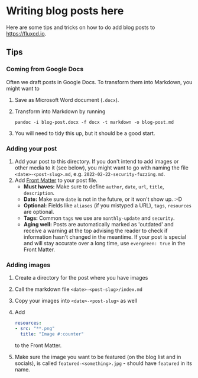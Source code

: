 # Writing blog posts here

Here are some tips and tricks on how to do add blog posts to <https://fluxcd.io>.

## Tips

### Coming from Google Docs

Often we draft posts in Google Docs. To transform them into Markdown, you might want to

1. Save as Microsoft Word document (`.docx`).
1. Transform into Markdown by running

   ```cli
   pandoc -i blog-post.docx -f docx -t markdown -o blog-post.md
   ```

1. You will need to tidy this up, but it should be a good start.

### Adding your post

1. Add your post to this directory. If you don't intend to add images or other media to it (see below), you might want to go with naming the file `<date>-<post-slug>.md`, e.g. `2022-02-22-security-fuzzing.md`.
1. Add [Front Matter](https://gohugo.io/content-management/front-matter/) to your post file.
   - **Must haves:** Make sure to define `author`, `date`, `url`, `title`, `description`.
   - **Date:** Make sure `date` is not in the future, or it won't show up. :-D
   - **Optional:** Fields like `aliases` (if you mistyped a URL), `tags`, `resources` are optional.
   - **Tags:** Common `tags` we use are `monthly-update` and `security`.
   - **Aging well:** Posts are automatically marked as 'outdated' and receive a warning at the top advising the reader to check if information hasn't changed in the meantime. If your post is special and will stay accurate over a long time, use `evergreen: true` in the Front Matter.

### Adding images

1. Create a directory for the post where you have images
1. Call the markdown file `<date>-<post-slug>/index.md`
1. Copy your images into `<date>-<post-slug>` as well
1. Add

   ```yaml
   resources:
   - src: "**.png"
     title: "Image #:counter"
   ```

   to the Front Matter.
1. Make sure the image you want to be featured (on the blog list and in socials), is called `featured-<something>.jpg` - should have `featured` in its name.
  